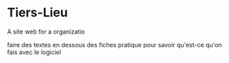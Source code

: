 # Tiers-Lieu
A site web for a organizatio


faire des textes en dessous des fiches pratique pour savoir qu'est-ce qu'on fais avec le logiciel